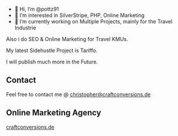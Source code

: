 - 👋 Hi, I’m @pottz91
- 👀 I’m interested in SilverStripe, PHP, Online Marketing 
- 🌱 I’m currently working on Multiple Projects, mainly for the Travel Industrie

Also i do SEO & Online Marketing for Travel KMUs.

My latest Sidehustle Project is Tariffo.

I will publish much more in the Future.

## Contact

Feel free to contact me @ christopher@craftconversions.de

## Online Marketing Agency
[craftconversions.de](https://www.craftconversions.de) 


<!---
pottz91/pottz91 is a ✨ special ✨ repository because its `README.md` (this file) appears on your GitHub profile.
You can click the Preview link to take a look at your changes.
--->
